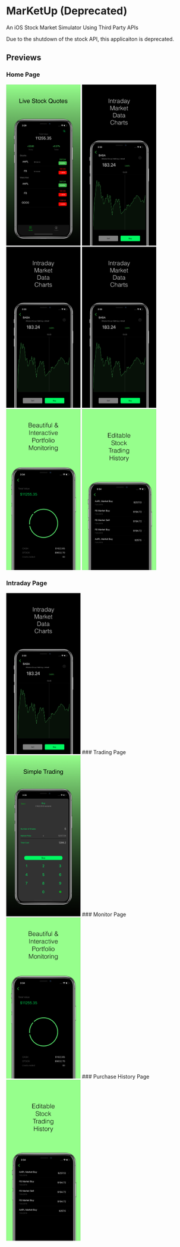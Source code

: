 # MarKetUp (Deprecated)
An iOS Stock Market Simulator Using Third Party APIs

Due to the shutdown of the stock API, this applicaiton is deprecated.


## Previews
### Home Page
<img src="./preview/Home.png" alt="drawing" width="200"/>   <img src="./preview/Intraday.png" alt="drawing" width="200"/>   <img src="./preview/Intraday.png" alt="drawing" width="200"/>   <img src="./preview/Intraday.png" alt="drawing" width="200"/>   <img src="./preview/monitor.png" alt="drawing" width="200"/>   <img src="./preview/History.png" alt="drawing" width="200"/>
### Intraday Page
<img src="./preview/Intraday.png" alt="drawing" width="200"/>
### Trading Page
<img src="./preview/Trading.png" alt="drawing" width="200"/>
### Monitor Page
<img src="./preview/monitor.png" alt="drawing" width="200"/>
### Purchase History Page
<img src="./preview/History.png" alt="drawing" width="200"/>
